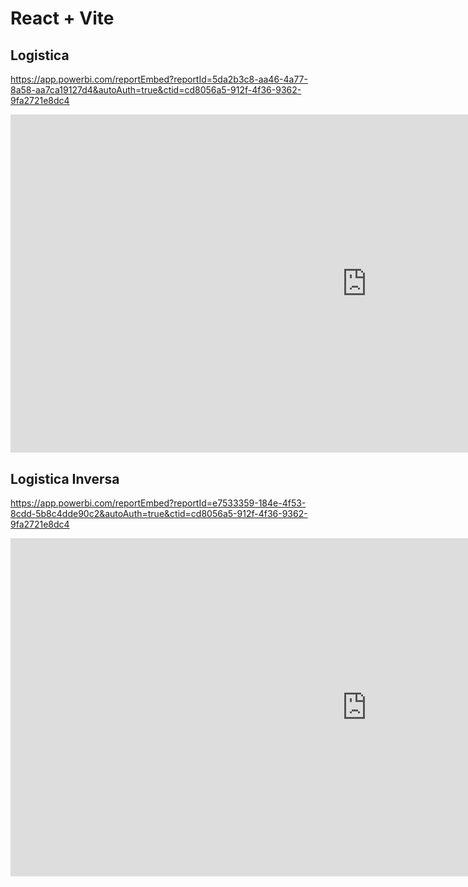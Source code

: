 # React + Vite



## Logistica

https://app.powerbi.com/reportEmbed?reportId=5da2b3c8-aa46-4a77-8a58-aa7ca19127d4&autoAuth=true&ctid=cd8056a5-912f-4f36-9362-9fa2721e8dc4

<iframe title="LOGISTICA" width="1140" height="541.25" src="https://app.powerbi.com/reportEmbed?reportId=5da2b3c8-aa46-4a77-8a58-aa7ca19127d4&autoAuth=true&ctid=cd8056a5-912f-4f36-9362-9fa2721e8dc4" frameborder="0" allowFullScreen="true"></iframe>


## Logistica Inversa

https://app.powerbi.com/reportEmbed?reportId=e7533359-184e-4f53-8cdd-5b8c4dde90c2&autoAuth=true&ctid=cd8056a5-912f-4f36-9362-9fa2721e8dc4

<iframe title="LOGISTICA INVERSO" width="1140" height="541.25" src="https://app.powerbi.com/reportEmbed?reportId=e7533359-184e-4f53-8cdd-5b8c4dde90c2&autoAuth=true&ctid=cd8056a5-912f-4f36-9362-9fa2721e8dc4" frameborder="0" allowFullScreen="true"></iframe>